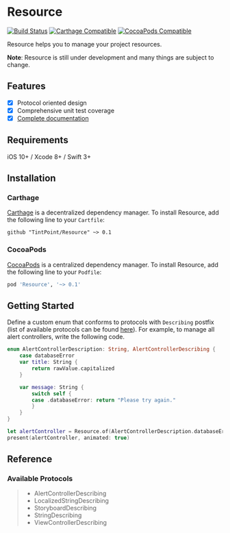 # Resource

[![Build Status](https://img.shields.io/travis/TintPoint/Resource.svg)](https://travis-ci.org/TintPoint/Resource)
[![Carthage Compatible](https://img.shields.io/badge/carthage-compatible-4BC51D.svg)](https://github.com/Carthage/Carthage)
[![CocoaPods Compatible](https://img.shields.io/cocoapods/v/Resource.svg)](https://cocoapods.org)

Resource helps you to manage your project resources.

**Note**: Resource is still under development and many things are subject to change.

## Features

- [x] Protocol oriented design
- [x] Comprehensive unit test coverage
- [x] [Complete documentation](http://cocoadocs.org/docsets/Resource)

## Requirements

iOS 10+ / Xcode 8+ / Swift 3+

## Installation

### Carthage

[Carthage](https://github.com/Carthage/Carthage) is a decentralized dependency manager. To install Resource, add the following line to your `Cartfile`:

```ogdl
github "TintPoint/Resource" ~> 0.1
```

### CocoaPods

[CocoaPods](https://cocoapods.org) is a centralized dependency manager. To install Resource, add the following line to your `Podfile`:

```ruby
pod 'Resource', '~> 0.1'
```

## Getting Started

Define a custom enum that conforms to protocols with `Describing` postfix (list of available protocols can be found [here](#available-protocols)). For example, to manage all alert controllers, write the following code.

```swift
enum AlertControllerDescription: String, AlertControllerDescribing {
    case databaseError
    var title: String {
        return rawValue.capitalized
    }

    var message: String {
        switch self {
        case .databaseError: return "Please try again."
        }
    }
}
```

```swift
let alertController = Resource.of(AlertControllerDescription.databaseError)
present(alertController, animated: true)
```

## Reference

### Available Protocols

> - AlertControllerDescribing
> - LocalizedStringDescribing
> - StoryboardDescribing
> - StringDescribing
> - ViewControllerDescribing
